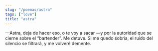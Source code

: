 ```yaml
---
slug: "/poemas/astra"
tags: ["love"]
title: "astra"
---
```

—Astra, deja de hacer eso, o te voy a sacar —y por la autoridad que se cierne sobre el “bartender”. Me detuve. Si me quedo sobria, el ruido del silencio se filtrará, y me volveré demente.